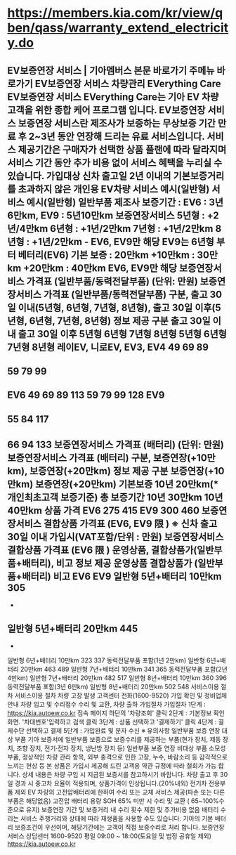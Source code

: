 # https://members.kia.com/kr/view/qben/qass/warranty_extend_electricity.do

EV보증연장 서비스 | 기아멤버스
본문 바로가기
주메뉴 바로가기
EV보증연장 서비스
차량관리
EVerything Care
EV보증연장 서비스
EVerything Care는 기아 EV 차량 고객을 위한 종합 케어 프로그램 입니다.
EV보증연장 서비스
보증연장 서비스란
제조사가 보증하는 무상보증 기간 만료 후 2~3년 동안 연장해 드리는 유료 서비스입니다.
서비스 제공기간은 구매자가 선택한 상품 플랜에 따라 달라지며 서비스 기간 동안 추가 비용 없이 서비스 혜택을 누리실 수 있습니다.
가입대상
신차 출고일 2년 이내의 기본보증거리를 초과하지 않은 개인용 EV차량
서비스 예시(일반형)
서비스 예시(일반형)
일반부품
제조사 보증기간 : EV6 : 3년6만km, EV9 : 5년10만km
보증연장서비스
5년형 : +2년/4만km
6년형 : +1년/2만km
7년형 : +1년/2만km
8년형 : +1년/2만km - EV6, EV9만 해당
EV9는 6년형 부터
베터리(EV6)
기본 보증 : 20만km
+10만km : 30만km
+20만km : 40만km
EV6, EV9만 해당
보증연장서비스 가격표
(일반부품/동력전달부품)
(단위: 만원)
보증연장서비스 가격표 (일반부품/동력전달부품)
구분, 출고 30일 이내(5년형, 6년형, 7년형, 8년형), 출고 30일 이후(5년형, 6년형, 7년형, 8년형) 정보 제공
구분
출고 30일 이내
출고 30일 이후
5년형
6년형
7년형
8년형
5년형
6년형
7년형
8년형
레이EV, 니로EV, EV3, EV4
49
69
89
-
59
79
99
-
EV6
49
69
89
113
59
79
99
128
EV9
-
55
84
117
-
66
94
133
보증연장서비스 가격표
(배터리)
(단위: 만원)
보증연장서비스 가격표 (배터리)
구분, 보증연장(+10만km), 보증연장(+20만km) 정보 제공
구분
보증연장(+10만km)
보증연장(+20만km)
기본보증
10년 20만km(* 개인최초고객 보증기준)
총 보증기간
10년 30만km
10년 40만km
상품
가격
EV6
275
415
EV9
300
460
보증연장서비스 결합상품 가격표
(EV6, EV9
限
)
※ 신차 출고30일 이내 가입시(VAT포함/단위 : 만원)
보증연장서비스 결합상품 가격표 (EV6
限
)
운영상품, 결합상품가(일반부품+배터리), 비고 정보 제공
운영상품
결합상품가 (일반부품+배터리)
비고
EV6
EV9
일반형 5년+배터리 10만km
305
-
-
일반형 5년+배터리 20만km
445
-
-
일반형 6년+배터리 10만km
323
337
동력전달부품 포함(1년 2만km)
일반형 6년+배터리 20만km
463
489
일반형 7년+배터리 10만km
341
365
동력전달부품 포함(2년 4만km)
일반형 7년+배터리 20만km
482
517
일반형 8년+배터리 10만km
360
396
동력전달부품 포함(3년 6만km)
일반형 8년+배터리 20만km
502
548
서비스이용 절차
서비스이용 절차
차량 고장 발생
고객센터 전화(1600-9520)
가입 확인 및 정비업체 안내
차량 입고 및 수리접수
수리 및 교환, 차량 출하
가입절차
가입절차
1단계 : https://kia.autoew.co.kr 접속 페이지 하단의 '차량조회' 클릭
2단계 : 기본정보 확인 화면. '차대번호'입력하고 검색 클릭
3단계 : 상품 선택하고 '결제하기' 클릭
4단계 : 결제수단 선택하고 결제
5단계 : 가입완료 및 문자 수신
※ 유의사항
일반부품 보증 연장 대상 부품
기아 보증서에 일반부품 보증으로 보증수리를 제공하는 부품(현가 장치, 제동 장치, 조향 장치, 전기·전자 장치, 냉난방 장치 등)
일반부품 보증 연장 비대상 부품
소모성 부품, 정상적인 차량 관리 항목, 외부 충격으로 인한 고장, 누수, 바람소리 등 감각적으로 느끼는 현상 등
본 상품은 가입시 제공해 드린 고객용 약관 규정에 따라 철회가 가능 합니다.
상세 내용은 차량 구입 시 지급된 보증서를 참고하시기 바랍니다.
차량 출고 후 30일 경과 시 중고차 요율이 적용되며, 상품가격이 인상됩니다.(20%내외)
전기차 전용부품 제외
EV 차량의 고전압배터리에 한하여 수리 또는 교체 서비스 제공(파손 또는 다른부품은 해당없음)
고전압 배터리 용량 SOH 65% 미만 시 수리 및 교환 ( 65~100%수준으로 유지)
보증연장 기간 및 보증거리 내 수리 횟수 제한 및 추가비용 없음
배터리 수리는 서비스 주행거리와 상태에 따라 재생품을 사용할 수도 있습니다.
기아의 기본 배터리 보증조건이 우선이며, 해당기간에는 고객이 직접 보증수리로 처리 합니다.
보증연장서비스 상담센터
1600-9520
평일 09:00 ~ 18:00(토요일 및 법정 공휴일 제외)
https://kia.autoew.co.kr